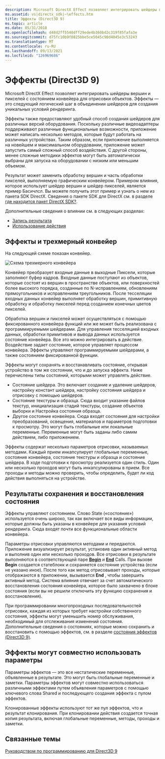 ```yaml
---
description: Microsoft DirectX Effect позволяет интегрировать шейдеры вершин и пикселей с состоянием конвейера для отрисовки объектов. Эффекты — это следующий логический шаг в объединении шейдеров для создания уникальных условий рендеринга.
ms.assetid: vs|directx_sdk|~\effects.htm
title: Эффекты (Direct3D 9)
ms.topic: article
ms.date: 05/31/2018
ms.openlocfilehash: d48d2ff5548dff29ede4b360bd2c319f85fafa3e
ms.sourcegitcommit: d75fc10b9f0825bbe5ce5045c90d4045e3c53243
ms.translationtype: MT
ms.contentlocale: ru-RU
ms.lasthandoff: 09/13/2021
ms.locfileid: "126969686"
---
```

# <a name="effects-direct3d-9"></a>Эффекты (Direct3D 9)

Microsoft DirectX Effect позволяет интегрировать шейдеры вершин и пикселей с состоянием конвейера для отрисовки объектов. Эффекты — это следующий логический шаг в объединении шейдеров для создания уникальных условий рендеринга.

Эффекты также предоставляют удобный способ создания шейдеров для различных версий оборудования. Поскольку различные видеоадаптеры поддерживают различные функциональные возможности, приложение может написать несколько методов, которые будут работать на различных устройствах. Таким образом, если приложение выполняется на новейшем и максимальном оборудовании, приложение может запустить самый сложный способ воздействия. С другой стороны, менее сложные методики эффектов могут быть автоматически выбраны для запуска на оборудовании с низким или меньшим объемом.

Результат может заменить обработку вершин и часть обработки пикселей, выполняемую графическим конвейером. Примером влияния, которое использует шейдер вершин и шейдер пикселей, является пример Басичлсл. Вы можете получить этот пример и узнать о нем из пакета SDK DirectX. Сведения о пакете SDK для DirectX см. в разделе [где находится пакет DirectX SDK?](../directx-sdk--august-2009-.md).

Дополнительные сведения о влиянии см. в следующих разделах:

-   [Запись результата](writing-an-effect.md)
-   [Использование действия](using-an-effect.md)

## <a name="effects-and-the-3d-pipeline"></a>Эффекты и трехмерный конвейер

На следующей схеме показан конвейер.

![Схема трехмерного конвейера](images/effects-block-diagram.png)

Конвейер преобразует входные данные в выходные Пиксели, которые заполняют буфер кадров. Входные данные поступают из объектов, которые состоят из вершин в пространстве объектов, или поверхностей более высокого порядка, созданные по N-исправлениям, обновлениям прямоугольников и исправлениям треугольников. После тесселяции входных данных конвейер выполняет обработку вершин, примитивную обработку и обработку пикселей перед созданием конечных цветов пикселей.

Обработка вершин и пикселей может осуществляться с помощью фиксированного конвейера функций или же может быть реализована с программируемыми шейдерами. Для управления тесселяцией входных данных, обработки примитивов и вывода данных используется состояние конвейера. Все это можно интегрировать в действие. Воздействие задает состояние, которое управляет процессом конвейера. Эффекты управляют программируемыми шейдерами, а также состоянием фиксированной функции.

Эффекты могут сохранять и восстанавливать состояние, открывая устройство в том же состоянии, что и до запуска эффекта. Ниже перечислены типы состояний, которыми может управлять действие.

-   Состояние шейдера. Это включает создание и удаление шейдеров, настройку констант шейдера, настройку состояния шейдера и отрисовку с помощью шейдеров.
-   Состояние текстуры и образца. Сюда входит указание файлов текстур, инициализация стадий текстуры, создание объектов выборки и Настройка состояния образца.
-   Другое состояние конвейера. Сюда входят состояния для настройки преобразований, освещения, материалов и параметров подготовки к просмотру. Это могут быть глобальные или локальные переменные. Переменные могут быть заданы либо самим действием, либо приложением.

Эффекты содержат несколько параметров отрисовки, называемых методами. Каждый прием инкапсулирует глобальные переменные, состояние конвейера, состояние текстуры и образца и состояние шейдера. В ходе подготовки к просмотру реализуется один стиль. Один или несколько проходов могут быть инкапсулированы в прием. Все проходы и методы можно проверить, чтобы определить, будет ли код действия выполняться на устройстве.

## <a name="effects-save-and-restore-state"></a>Результаты сохранения и восстановления состояния

Эффекты управляют состоянием. Слово State («состояние») используется очень широко, так как включает все виды информации, которые должны быть указаны в конвейере для указания условий рендеринга. Сюда входят почти все функциональные области конвейера.

Параметры отрисовки управляются методами и передаются. Приложение визуализирует результат, установив один активный метод и выполнив один или несколько проходов. Все отрисовки в результате выполняются в соответствующей паре [**Begin**](id3dxeffect--begin.md) и [**End**](id3dxeffect--end.md) Calls. При вызове **Begin** создается статеблокк и сохраняется состояние устройства (если не указано иное). После того как метод отрисовывает проходы, которые отображаются в приложении, вызывается **End** , чтобы завершить активный метод. Система влияния отвечает за счет автоматического восстановления состояния конвейера, которое было захвачено в блоке состояния (если вы не решили отключить эту функцию сохранения и восстановления).

При программировании многопроходных последовательностей отрисовки, каждая из которых требует настройки собственного состояния, эффекты могут уменьшить номер обслуживания, необходимый для отслеживания изменений состояния. Дополнительные сведения о состояниях, которые можно сохранить и восстановить с помощью эффектов, см. в разделе [состояния эффектов (Direct3D 9)](effect-states.md).

## <a name="effects-can-share-parameters"></a>Эффекты могут совместно использовать параметры

Параметры эффектов — это все нестатические переменные, объявленные в результате. Это могут быть глобальные переменные и заметки. Параметры эффектов могут совместно использоваться различными эффектами путем объявления параметров с помощью ключевого слова Shared и последующего создания эффекта с пулом эффектов.

Клонированные эффекты используют тот же пул эффектов, что и результат клонирования. При клонировании действия создается точная копия результата, включая глобальные переменные, методы, проходы и заметки.

## <a name="related-topics"></a>Связанные темы

<dl> <dt>

[Руководством по программированию для Direct3D 9](dx9-graphics-programming-guide.md)
</dt> </dl>

 

 
